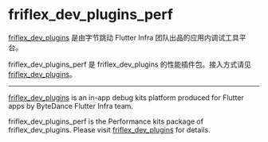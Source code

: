 # friflex_dev_plugins_perf

[friflex_dev_plugins](https://pub.dev/packages/friflex_dev_plugins) 是由字节跳动 Flutter Infra 团队出品的应用内调试工具平台。

friflex_dev_plugins_perf 是 friflex_dev_plugins 的性能插件包。接入方式请见 [friflex_dev_plugins](https://pub.dev/packages/friflex_dev_plugins)。

----

[friflex_dev_plugins](https://pub.dev/packages/friflex_dev_plugins) is an in-app debug kits platform produced for Flutter apps by ByteDance Flutter Infra team.

friflex_dev_plugins_perf is the Performance kits package of friflex_dev_plugins. Please visit [friflex_dev_plugins](https://pub.dev/packages/friflex_dev_plugins) for details.

